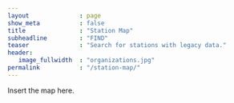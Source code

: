 ```yaml
---
layout              : page
show_meta           : false
title               : "Station Map"
subheadline         : "FIND"
teaser              : "Search for stations with legacy data."
header:
   image_fullwidth  : "organizations.jpg"
permalink           : "/station-map/"
---
```


Insert the map here.
